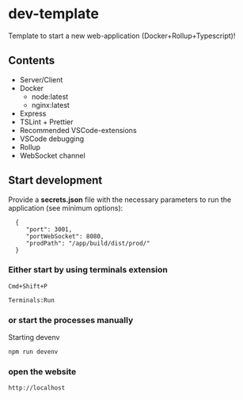 # dev-template

Template to start a new web-application (Docker+Rollup+Typescript)!

## Contents

- Server/Client
- Docker
  - node:latest
  - nginx:latest
- Express
- TSLint + Prettier
- Recommended VSCode-extensions
- VSCode debugging
- Rollup
- WebSocket channel

## Start development

Provide a **secrets.json** file with the necessary parameters to run the application (see minimum options):

      {
         "port": 3001,
         "portWebSocket": 8080,
         "prodPath": "/app/build/dist/prod/"
      }

### Either start by using terminals extension

    Cmd+Shift+P

    Terminals:Run

### or start the processes manually

Starting devenv

    npm run devenv

### open the website

    http://localhost
